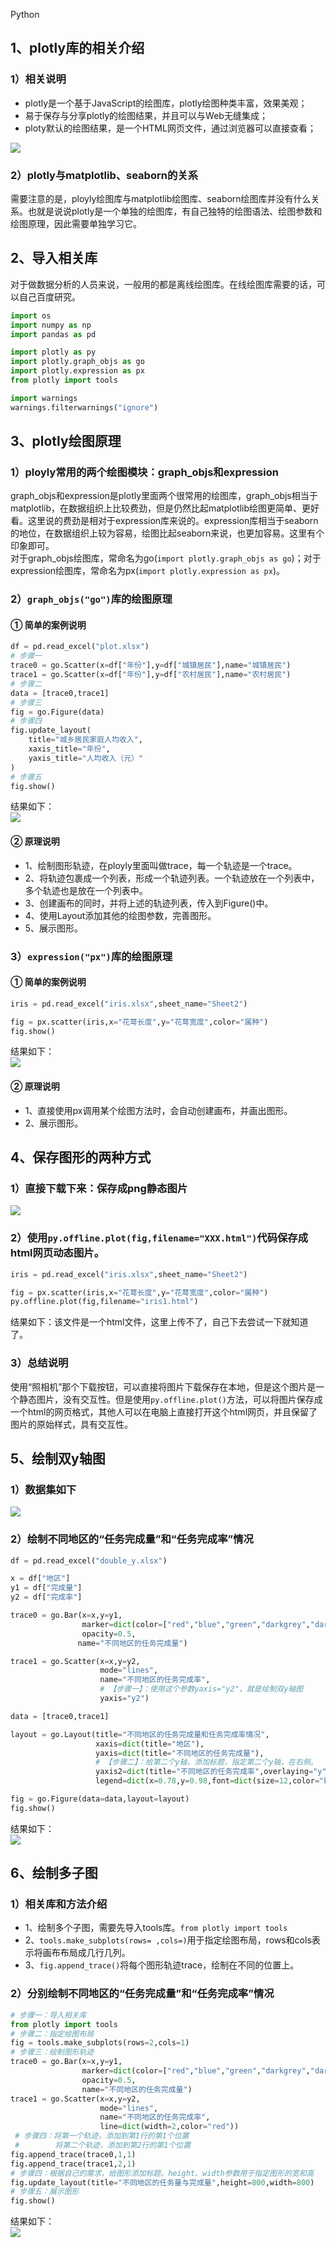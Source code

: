 Python
<a name="Q3LQU"></a>
## 1、plotly库的相关介绍
<a name="bF7hA"></a>
### 1）相关说明

- plotly是一个基于JavaScript的绘图库，plotly绘图种类丰富，效果美观；
- 易于保存与分享plotly的绘图结果，并且可以与Web无缝集成；
- ploty默认的绘图结果，是一个HTML网页文件，通过浏览器可以直接查看；

![](./img/1670848553292-a902df70-d6b4-4666-a4dd-2884d4887f83.png)
<a name="x5vbN"></a>
### 2）plotly与matplotlib、seaborn的关系
需要注意的是，ployly绘图库与matplotlib绘图库、seaborn绘图库并没有什么关系。也就是说说plotly是一个单独的绘图库，有自己独特的绘图语法、绘图参数和绘图原理，因此需要单独学习它。
<a name="l8ijE"></a>
## 2、导入相关库
对于做数据分析的人员来说，一般用的都是离线绘图库。在线绘图库需要的话，可以自己百度研究。
```python
import os
import numpy as np
import pandas as pd

import plotly as py
import plotly.graph_objs as go
import plotly.expression as px
from plotly import tools

import warnings
warnings.filterwarnings("ignore")
```
<a name="LBD0C"></a>
## 3、plotly绘图原理
<a name="U2shV"></a>
### 1）ployly常用的两个绘图模块：graph_objs和expression
graph_objs和expression是plotly里面两个很常用的绘图库，graph_objs相当于matplotlib，在数据组织上比较费劲，但是仍然比起matplotlib绘图更简单、更好看。这里说的费劲是相对于expression库来说的。expression库相当于seaborn的地位，在数据组织上较为容易，绘图比起seaborn来说，也更加容易。这里有个印象即可。<br />对于graph_objs绘图库，常命名为go(`import plotly.graph_objs as go`)；对于expression绘图库，常命名为px(`import plotly.expression as px`)。
<a name="crD4i"></a>
### 2）`graph_objs("go")`库的绘图原理
<a name="dn4ys"></a>
#### ① 简单的案例说明
```python
df = pd.read_excel("plot.xlsx")
# 步骤一
trace0 = go.Scatter(x=df["年份"],y=df["城镇居民"],name="城镇居民")
trace1 = go.Scatter(x=df["年份"],y=df["农村居民"],name="农村居民")
# 步骤二
data = [trace0,trace1]
# 步骤三
fig = go.Figure(data)
# 步骤四
fig.update_layout(
    title="城乡居民家庭人均收入",
    xaxis_title="年份",
    yaxis_title="人均收入（元）"
)
# 步骤五
fig.show()
```
结果如下：<br />![](./img/1670848553264-b171750c-c6b6-4676-ba5a-cf8d1b9067b3.png)
<a name="naQjv"></a>
#### ② 原理说明

- 1、绘制图形轨迹，在ployly里面叫做trace，每一个轨迹是一个trace。
- 2、将轨迹包裹成一个列表，形成一个轨迹列表。一个轨迹放在一个列表中，多个轨迹也是放在一个列表中。
- 3、创建画布的同时，并将上述的轨迹列表，传入到Figure()中。
- 4、使用Layout添加其他的绘图参数，完善图形。
- 5、展示图形。
<a name="yjImy"></a>
### 3）`expression("px")`库的绘图原理
<a name="PTtaw"></a>
#### ① 简单的案例说明
```python
iris = pd.read_excel("iris.xlsx",sheet_name="Sheet2")

fig = px.scatter(iris,x="花萼长度",y="花萼宽度",color="属种")
fig.show()
```
结果如下：<br />![](./img/1670848553231-f7fea242-16ff-4428-933e-6fce0e4ca5ba.png)
<a name="MushU"></a>
#### ② 原理说明

- 1、直接使用px调用某个绘图方法时，会自动创建画布，并画出图形。
- 2、展示图形。 
<a name="yiRrj"></a>
## 4、保存图形的两种方式
<a name="cQoNK"></a>
### 1）直接下载下来：保存成png静态图片
![](./img/1670848553269-4f18724b-30a6-4410-b139-dd56ec469e7f.png)
<a name="mqiOz"></a>
### 2）使用`py.offline.plot(fig,filename="XXX.html")`代码保存成html网页动态图片。
```python
iris = pd.read_excel("iris.xlsx",sheet_name="Sheet2")

fig = px.scatter(iris,x="花萼长度",y="花萼宽度",color="属种")
py.offline.plot(fig,filename="iris1.html")
```
结果如下：该文件是一个html文件，这里上传不了，自己下去尝试一下就知道了。
<a name="Bu3WY"></a>
### 3）总结说明
使用“照相机”那个下载按钮，可以直接将图片下载保存在本地，但是这个图片是一个静态图片，没有交互性。但是使用`py.offline.plot()`方法，可以将图片保存成一个html的网页格式，其他人可以在电脑上直接打开这个html网页，并且保留了图片的原始样式，具有交互性。 
<a name="gUyyX"></a>
## 5、绘制双y轴图
<a name="SAukC"></a>
### 1）数据集如下
![](./img/1670848553278-2f34dc3e-f3a9-41b8-a499-49b7c100e752.png)
<a name="mDI8H"></a>
### 2）绘制不同地区的“任务完成量”和“任务完成率”情况
```python
df = pd.read_excel("double_y.xlsx")

x = df["地区"]
y1 = df["完成量"]
y2 = df["完成率"]

trace0 = go.Bar(x=x,y=y1,
                marker=dict(color=["red","blue","green","darkgrey","darkblue","orange"]),
                opacity=0.5,
               name="不同地区的任务完成量")

trace1 = go.Scatter(x=x,y=y2,
                    mode="lines",
                    name="不同地区的任务完成率",
                    # 【步骤一】：使用这个参数yaxis="y2"，就是绘制双y轴图
                    yaxis="y2")

data = [trace0,trace1]

layout = go.Layout(title="不同地区的任务完成量和任务完成率情况",
                   xaxis=dict(title="地区"),
                   yaxis=dict(title="不同地区的任务完成量"),
                   # 【步骤二】：给第二个y轴，添加标题，指定第二个y轴，在右侧。
                   yaxis2=dict(title="不同地区的任务完成率",overlaying="y",side="right"),
                   legend=dict(x=0.78,y=0.98,font=dict(size=12,color="black")))

fig = go.Figure(data=data,layout=layout)
fig.show()
```
结果如下：<br />![](./img/1670848553633-adad62dc-c324-4fc5-9a38-8185653c090e.png)
<a name="tO6Tm"></a>
## 6、绘制多子图
<a name="PMt82"></a>
### 1）相关库和方法介绍

- 1、绘制多个子图，需要先导入tools库。`from plotly import tools`
- 2、`tools.make_subplots(rows= ,cols=)`用于指定绘图布局，rows和cols表示将画布布局成几行几列。
- 3、`fig.append_trace()`将每个图形轨迹trace，绘制在不同的位置上。
<a name="mZIAD"></a>
### 2）分别绘制不同地区的“任务完成量”和“任务完成率”情况
```python
# 步骤一：导入相关库
from plotly import tools
# 步骤二：指定绘图布局
fig = tools.make_subplots(rows=2,cols=1)
# 步骤三：绘制图形轨迹
trace0 = go.Bar(x=x,y=y1,
                marker=dict(color=["red","blue","green","darkgrey","darkblue","orange"]),
                opacity=0.5,
                name="不同地区的任务完成量")       
trace1 = go.Scatter(x=x,y=y2,
                    mode="lines",
                    name="不同地区的任务完成率",
                    line=dict(width=2,color="red"))
 # 步骤四：将第一个轨迹，添加到第1行的第1个位置
 #        将第二个轨迹，添加到第2行的第1个位置                  
fig.append_trace(trace0,1,1)
fig.append_trace(trace1,2,1)
# 步骤四：根据自己的需求，给图形添加标题。height、width参数用于指定图形的宽和高
fig.update_layout(title="不同地区的任务量与完成量",height=800,width=800)
# 步骤五：展示图形
fig.show()
```
结果如下：<br />![](./img/1670848553819-1d099619-f47a-4027-a033-a0ac039a17cc.png)
